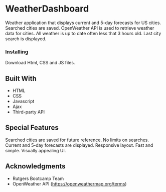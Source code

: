 # WeatherDashboard

Weather application that displays current and 5-day forecasts for US cities. Searched cities are saved. OpenWeather API is used to retrieve weather data for cities. All weather is up to date often less that 3 hours old. Last city search is displayed.

 
### Installing

Download Html, CSS and JS files.

## Built With

* HTML
* CSS
* Javascript
* Ajax
* Third-party API

 
## Special Features
Searched cities are saved for future reference. No limits on searches. Current and 5-day forecasts are displayed. Responsive layout. Fast and simple. Visually appealing  UI.



## Acknowledgments

* Rutgers Bootcamp Team
* OpenWeather API (https://openweathermap.org/terms)




